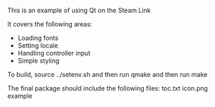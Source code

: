 
This is an example of using Qt on the Steam Link

It covers the following areas:
* Loading fonts
* Setting locale
* Handling controller input
* Simple styling

To build, source ../setenv.sh and then run qmake and then run make

The final package should include the following files:
	toc.txt
	icon.png
	example
